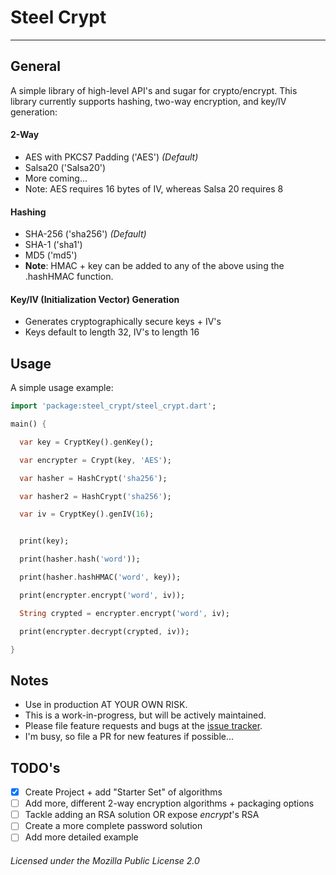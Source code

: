 # Steel Crypt
---
## General

A simple library of high-level API's and sugar for crypto/encrypt. This 
library currently supports hashing, two-way encryption, and key/IV generation:

#### 2-Way
* AES with PKCS7 Padding ('AES') _(Default)_
* Salsa20 ('Salsa20')
* More coming...
* Note: AES requires 16 bytes of IV, whereas Salsa 20 requires 8

#### Hashing
* SHA-256  ('sha256') _(Default)_
* SHA-1 ('sha1')
* MD5 ('md5')
* __Note__: HMAC + key can be added to any of the above using the .hashHMAC function.

#### Key/IV (Initialization Vector) Generation
* Generates cryptographically secure keys + IV's
* Keys default to length 32, IV's to length 16


## Usage

A simple usage example:

```dart
import 'package:steel_crypt/steel_crypt.dart';

main() {

  var key = CryptKey().genKey();

  var encrypter = Crypt(key, 'AES');

  var hasher = HashCrypt('sha256');

  var hasher2 = HashCrypt('sha256');

  var iv = CryptKey().genIV(16);


  print(key);

  print(hasher.hash('word'));

  print(hasher.hashHMAC('word', key));

  print(encrypter.encrypt('word', iv));

  String crypted = encrypter.encrypt('word', iv);

  print(encrypter.decrypt(crypted, iv));

}
```

## Notes

* Use in production AT YOUR OWN RISK.
* This is a work-in-progress, but will be actively maintained.
* Please file feature requests and bugs at the [issue tracker][tracker].
* I'm busy, so file a PR for new features if possible...

[tracker]: https://github.com/AKushWarrior/steel_crypt/issues

## TODO's

- [x] Create Project + add "Starter Set" of algorithms
- [ ] Add more, different 2-way encryption algorithms + packaging options
- [ ] Tackle adding an RSA solution OR expose _encrypt_'s RSA
- [ ] Create a more complete password solution
- [ ] Add more detailed example

###### Licensed under the Mozilla Public License 2.0

